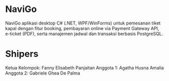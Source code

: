 # NaviGo
NaviGo aplikasi desktop C# (.NET, WPF/WinForms) untuk pemesanan tiket kapal dengan fitur booking, pembayaran online via Payment Gateway API, e-ticket (PDF), serta manajemen jadwal dan transaksi berbasis PostgreSQL.

# Shipers
  Ketua Kelompok: Fanny Elisabeth Panjaitan
  Anggota 1: Agatha Husna Amalia
  Anggota 2: Gabriele Ghea De Palma

